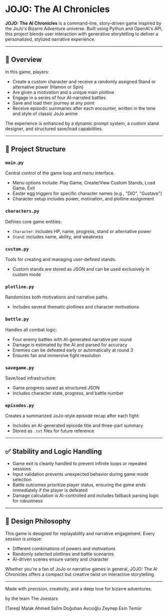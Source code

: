 # JOJO: The AI Chronicles

**JOJO: The AI Chronicles** is a command-line, story-driven game inspired by the JoJo's Bizarre Adventure universe. Built using Python and OpenAI's API, this project blends user interaction with generative storytelling to deliver a personalized, stylized narrative experience.

---

## 🎯 Overview

In this game, players:

* Create a custom character and receive a randomly assigned Stand or alternative power (Hamon or Spin)
* Are given a motivation and a unique main plotline
* Engage in a series of four AI-narrated battles
* Save and load their journey at any point
* Receive episodic summaries after each encounter, written in the tone and style of classic JoJo anime

The experience is enhanced by a dynamic prompt system, a custom stand designer, and structured save/load capabilities.

---

## 📁 Project Structure

### `main.py`

Central control of the game loop and menu interface.

* Menu options include: Play Game, Create/View Custom Stands, Load Game, Exit
* Easter egg triggers for specific character names (e.g., "DIO", "Gustave")
* Character setup includes power, motivation, and plotline assignment

### `characters.py`

Defines core game entities:

* `Character`: includes HP, name, progress, stand or alternative power
* `Stand`: includes name, ability, and weakness

### `custom.py`

Tools for creating and managing user-defined stands.

* Custom stands are stored as JSON and can be used exclusively in custom mode

### `plotline.py`

Randomizes both motivations and narrative paths.

* Includes several thematic plotlines and character motivations

### `battle.py`

Handles all combat logic:

* Four enemy battles with AI-generated narrative per round
* Damage is estimated by the AI and parsed for accuracy
* Enemies can be defeated early or automatically at round 3
* Ensures fair and immersive fight resolution

### `savegame.py`

Save/load infrastructure:

* Game progress saved as structured JSON
* Includes character state, progress, and battle number

### `episodes.py`

Creates a summarized JoJo-style episode recap after each fight:

* Includes an AI-generated episode title and three-part summary
* Stored as `.txt` files for future reference

---

## ✅ Stability and Logic Handling

* Game exit is cleanly handled to prevent infinite loops or repeated sessions
* Input validation prevents unexpected behavior during game mode selection
* Battle outcomes prioritize player status, ensuring the game ends immediately if the player is defeated
* Damage calculation is AI-controlled and includes fallback parsing logic for robustness

---

## 📌 Design Philosophy

This game is designed for replayability and narrative engagement. Every session is unique:

* Different combinations of powers and motivations
* Randomly selected plotlines and battle scenarios
* AI-driven scenes ensure variety and character

Whether you're a fan of JoJo or narrative games in general, JOJO: The AI Chronicles offers a compact but creative twist on interactive storytelling.

---

Made with precision, creativity, and a deep love for bizarre adventures.

by the team The Joestars

(Tareq) Malak Ahmed Salim
Doğuhan Avcıoğlu
Zeynep Esin Temür

